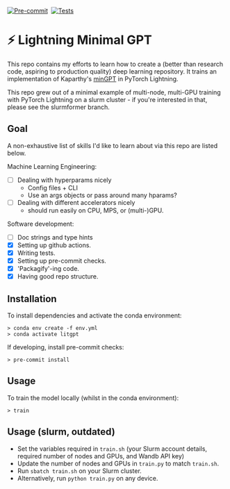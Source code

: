 [![Pre-commit](https://github.com/tomogwen/LitGPT/actions/workflows/pre-commit.yml/badge.svg)](https://github.com/tomogwen/LitGPT/actions/workflows/pre-commit.yml)&nbsp;&nbsp;[![Tests](https://github.com/tomogwen/LitGPT/actions/workflows/tests.yml/badge.svg)](https://github.com/tomogwen/LitGPT/actions/workflows/tests.yml)
# ⚡️ Lightning Minimal GPT

This repo contains my efforts to learn how to create a (better than research code, aspiring to production quality) deep learning repository. It trains an implementation of Kaparthy's [minGPT](https://github.com/karpathy/minGPT) in PyTorch Lightning.

This repo grew out of a minimal example of multi-node, multi-GPU training with PyTorch Lightning on a slurm cluster - if you're interested in that, please see the slurmformer branch.

## Goal

A non-exhaustive list of skills I'd like to learn about via this repo are listed below.

Machine Learning Engineering:
- [ ] Dealing with hyperparams nicely
    - Config files + CLI
    - Use an args objects or pass around many hparams?
- [ ] Dealing with different accelerators nicely
    - should run easily on CPU, MPS, or (multi-)GPU.

Software development:
- [ ] Doc strings and type hints
- [X] Setting up github actions.
- [X] Writing tests.
- [X] Setting up pre-commit checks.
- [X] 'Packagify'-ing code.
- [X] Having good repo structure.

## Installation

To install dependencies and activate the conda environment:
```
> conda env create -f env.yml
> conda activate litgpt
```

If developing, install pre-commit checks:
```
> pre-commit install
```

## Usage

To train the model locally (whilst in the conda environment):
```
> train
```

## Usage (slurm, outdated)

- Set the variables required in `train.sh` (your Slurm account details, required number of nodes and GPUs, and Wandb API key)
- Update the number of nodes and GPUs in `train.py` to match `train.sh`.
- Run `sbatch train.sh` on your Slurm cluster.
- Alternatively, run `python train.py` on any device.
